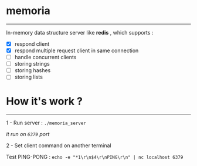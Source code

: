 # memoria
---
In-memory data structure server like **redis** , which supports :

- [x] respond client
- [x] respond multiple request client in same connection
- [ ] handle concurrent clients
- [ ] storing strings
- [ ] storing hashes
- [ ] storing lists

# How it's work ?
---

1 - Run server : ```./memoria_server```

*it run on ```6379``` port*

2 - Set client command on another terminal

Test PING-PONG : ```echo -e "*1\r\n$4\r\nPING\r\n" | nc localhost 6379```
